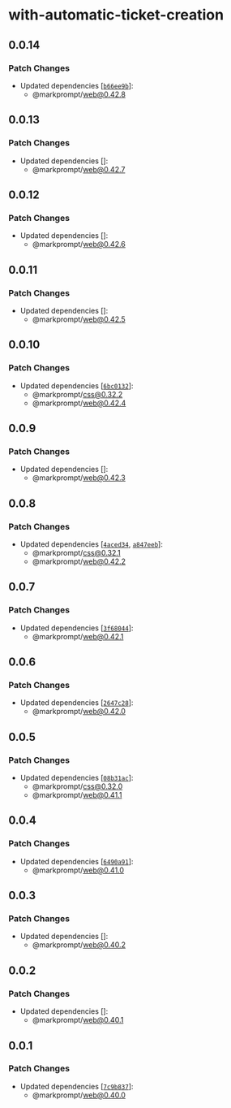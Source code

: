 # with-automatic-ticket-creation

## 0.0.14

### Patch Changes

- Updated dependencies [[`b66ee9b`](https://github.com/markprompt/markprompt-js/commit/b66ee9bcb0d62f116d2ea99798c9d504a4440995)]:
  - @markprompt/web@0.42.8

## 0.0.13

### Patch Changes

- Updated dependencies []:
  - @markprompt/web@0.42.7

## 0.0.12

### Patch Changes

- Updated dependencies []:
  - @markprompt/web@0.42.6

## 0.0.11

### Patch Changes

- Updated dependencies []:
  - @markprompt/web@0.42.5

## 0.0.10

### Patch Changes

- Updated dependencies [[`6bc0132`](https://github.com/markprompt/markprompt-js/commit/6bc01327a6a4510cf9bfb3204f325dc0b9668e2f)]:
  - @markprompt/css@0.32.2
  - @markprompt/web@0.42.4

## 0.0.9

### Patch Changes

- Updated dependencies []:
  - @markprompt/web@0.42.3

## 0.0.8

### Patch Changes

- Updated dependencies [[`4aced34`](https://github.com/markprompt/markprompt-js/commit/4aced34c13ece1d22eb6e4827a598fd8d2afa53d), [`a847eeb`](https://github.com/markprompt/markprompt-js/commit/a847eeb1c6d728aa770f663d31df37e82bb5e753)]:
  - @markprompt/css@0.32.1
  - @markprompt/web@0.42.2

## 0.0.7

### Patch Changes

- Updated dependencies [[`3f68044`](https://github.com/markprompt/markprompt-js/commit/3f6804454fb214d49d4271b576f26e3bb8b32640)]:
  - @markprompt/web@0.42.1

## 0.0.6

### Patch Changes

- Updated dependencies [[`2647c28`](https://github.com/markprompt/markprompt-js/commit/2647c283532fa99fa823c44dda8cdfbc235819a6)]:
  - @markprompt/web@0.42.0

## 0.0.5

### Patch Changes

- Updated dependencies [[`08b31ac`](https://github.com/markprompt/markprompt-js/commit/08b31ac4a361c1bddb0b0d2a431fd6f4d46e2dac)]:
  - @markprompt/css@0.32.0
  - @markprompt/web@0.41.1

## 0.0.4

### Patch Changes

- Updated dependencies [[`6490a91`](https://github.com/markprompt/markprompt-js/commit/6490a91149517d8908e6d5e505b576fb7d3f2118)]:
  - @markprompt/web@0.41.0

## 0.0.3

### Patch Changes

- Updated dependencies []:
  - @markprompt/web@0.40.2

## 0.0.2

### Patch Changes

- Updated dependencies []:
  - @markprompt/web@0.40.1

## 0.0.1

### Patch Changes

- Updated dependencies [[`7c9b837`](https://github.com/markprompt/markprompt-js/commit/7c9b837fd0f73dae3baf3e1dc4207737d2347f43)]:
  - @markprompt/web@0.40.0
